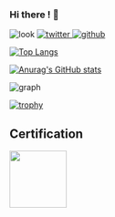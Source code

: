 ### Hi there ! 🎉

![look](https://komarev.com/ghpvc/?username=Tim-8)
[![twitter](https://img.shields.io/twitter/follow/Tim_rob0?label=Twitter&logo=twitter&style=flat)
](http://twitter.com/Tim_rob0)
[![github](https://img.shields.io/github/followers/Tim-8?label=follow&logo=github&style=flat)
](https://github.com/Tim-8)

[![Top Langs](https://github-readme-stats.vercel.app/api/top-langs/?username=Tim-8&layout=compact&theme=merko)](https://github.com/anuraghazra/github-readme-stats)

[![Anurag's GitHub stats](https://github-readme-stats.vercel.app/api?username=Tim-8&theme=merko&show_icons=true)](https://github.com/anuraghazra/github-readme-stats)

![graph](https://github-profile-summary-cards.vercel.app/api/cards/profile-details?username=Tim-8&theme=vue)

[![trophy](https://github-profile-trophy.vercel.app/?username=Tim-8&theme=merko)](https://github.com/ryo-ma/github-profile-trophy)

## Certification
<img src="https://github.com/Tim-8/Tim-8/files/7807579/_CI_AIE_B_badge.pdf" width="100px">

<!--![image](https://github.com/Tim-8/Tim-8/files/7807579/_CI_AIE_B_badge.pdf)-->

<!--[![](https://raw.githubusercontent.com/Tim-8/Tim-8/main/profile-summary-card-output/vue/0-profile-details.svg)](https://github.com/vn7n24fzkq/github-profile-summary-cards)
[![](https://raw.githubusercontent.com/Tim-8/Tim-8/main/profile-summary-card-output/vue/1-repos-per-language.svg)](https://github.com/vn7n24fzkq/github-profile-summary-cards) [![](https://raw.githubusercontent.com/Tim-8/Tim-8/main/profile-summary-card-output/vue/2-most-commit-language.svg)](https://github.com/vn7n24fzkq/github-profile-summary-cards)-->
<!--[![](https://raw.githubusercontent.com/Tim-8/Tim-8/main/profile-summary-card-output/vue/3-stats.svg)](https://github.com/vn7n24fzkq/github-profile-summary-cards) [![](https://raw.githubusercontent.com/Tim-8/Tim-8/main/profile-summary-card-output/vue/4-productive-time.svg)](https://github.com/vn7n24fzkq/github-profile-summary-cards)-->


<!--
**Tim-8/Tim-8** is a ✨ _special_ ✨ repository because its `README.md` (this file) appears on your GitHub profile.

Here are some ideas to get you started:

- 🔭 I’m currently working on ...
- 🌱 I’m currently learning ...
- 👯 I’m looking to collaborate on ...
- 🤔 I’m looking for help with ...
- 💬 Ask me about ...
- 📫 How to reach me: ...
- 😄 Pronouns: ...
- ⚡ Fun fact: ...
-->
